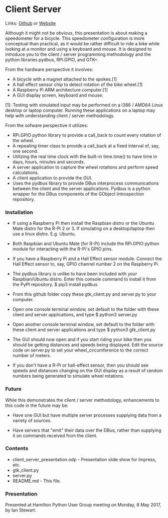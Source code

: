 # Client Server
Links: [Github](https://github.com/irsbugs/meetings/blob/master/2017/2017-05-08/ian-client-server/README.md) or [Website](https://irsbugs.github.io/meetings/2017/2017-05-08/ian-client-server/) 

Although it might not be obvious, this presentation is about making a speedometer for a bicycle. This speedometer configuration is more conceptual than practical, as it would be rather difficult to ride a bike while looking at a monitor and using a keyboard and mouse. It is designed to introduce you to the client / server programming methodology and the python libraries pydbus, RPi.GPIO, and GTK+.

From the hardware perspective it involves:
* A bicycle with a magnet attached to the spokes.[1]
* A hall effect sensor chip to detect rotation of the bike wheel.[1]
* A Raspberry Pi ARM architecture computer.[1]
* A GUI display screen, keyboard and mouse.

[1]: Testing with simulated input may be performed on a i386 / AMD64 Linux desktop or laptop computer. Running these applications on a laptop may help with understanding client / server methodology.

From the sofware perspective it utilizes:
* RPi.GPIO python library to provide a call_back to count every rotation of the wheel.
* A repeating timer class to provide a call_back at a fixed interval of, say, one second.
* Utilizing the real time clock with the built-in time.time() to have time in days, hours, minutes and seconds.
* A server application to capture the wheel rotations and perform speed calculations.
* A client application to provide the GUI.
* Uses the pydbus library to provide DBus interprocess communications between the client and the server applications. Pydbus is a python wrapper for the DBus components of the GObject Introspection repository.


### Installation

* If using a Raspberry Pi then install the Raspbian distro or the Ubuntu Mate distro for the R-Pi 2 or 3. If simulating on a desktop/laptop then use a linux distro. E.g. Ubuntu.

* Both Raspbian and Ubuntu Mate (for R-Pi) include the RPi.GPIO python module for interacting with the R-Pi's GPIO pins.

* If you have a Raspberry Pi and a Hall Effect sensor module. Connect the Hall Effect sensor to, say, GPIO channel number 2 on the Raspberry Pi.

* The pydbus library is unlike to have been included with your Raspbian/Ubuntu distro. Enter this console command to install it from the PyPI repository. $ pip3 install pydbus

* From this github folder copy these gtk_client.py and server.py to your computer.

* Open one console terminal window, set default to the folder with these client and server applications, and type $ python3 server.py

* Open another console terminal window, set default to the folder with these client and server applications and type $ python3 gtk_client.py

* The GUI should now open and if you start riding your bike then you should be getting distances and speeds being displayed. Edit the source code on server.py to set your wheel_circumference to the correct number of meters.

* If you don't have a R-Pi or hall-effect sensor, then you should see speeds and distances changing on the GUI display as a result of random numbers being generated to simulate wheel rotations.


### Future

While this demonstrates the client / server methodology, enhancements to this code in the future may be: 

* Have one GUI but have multiple server processes supplying data from a variety of sources.

* Have servers that "emit" their data over the DBus, rather than supplying it on commands received from the client.


### Contents
* client_server_presentation.odp - Presentation slide show for Impress, etc.
* gtk_client.py
* server.py
* README.md - This file.

### Presentation

Presented at Hamilton Python User Group meeting on Monday, 8 May 2017, by Ian Stewart.


